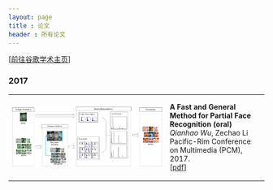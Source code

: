 ```yaml
---
layout: page
title : 论文
header : 所有论文
---
```

[<a href='https://scholar.google.com/citations?hl=zh-CN&view_op=list_works&gmla=AJsN-F72GAouxsqHZy6VUO6wTkEHOtExEs8y7ekExKa8_e2Z2xWYv30hmRYPhq14Mione6Ilv-dJE-vCcuqrY8GeMYzK7xX4oNiQ97zvTMHSHZwTorxHJxQ&user=xc4cV7IAAAAJ'>前往谷歌学术主页</a>]

### 2017
<table class="imgtable">
  <tr>
    <td>
      <img src="/images/papers/pcm2017_partial_pace_recog.png"  alt="PCM2017_partial_face_recog"/>
    </td>
    <td align="left" valign="middle">
      <p>
        <b>A Fast and General Method for Partial Face Recognition (oral)</b> <br />
        <i>Qianhao Wu</i>, Zechao Li <br />
        Pacific-Rim Conference on Multimedia (PCM), 2017. <br />
        [<a href="https://link.springer.com/chapter/10.1007%2F978-3-319-77380-3_21">pdf</a>]
      </p>
    </td>
  </tr>
</table>

